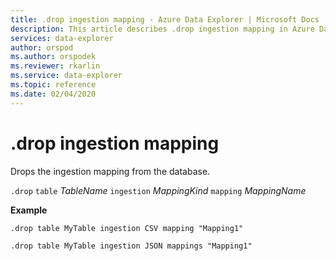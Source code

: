 ```yaml
---
title: .drop ingestion mapping - Azure Data Explorer | Microsoft Docs
description: This article describes .drop ingestion mapping in Azure Data Explorer.
services: data-explorer
author: orspod
ms.author: orspodek
ms.reviewer: rkarlin
ms.service: data-explorer
ms.topic: reference
ms.date: 02/04/2020
---
```

# .drop ingestion mapping

Drops the ingestion mapping from the database.
 
`.drop` `table` *TableName* `ingestion` *MappingKind*  `mapping` *MappingName* 

**Example** 

```
.drop table MyTable ingestion CSV mapping "Mapping1" 

.drop table MyTable ingestion JSON mappings "Mapping1" 
```